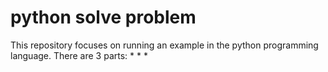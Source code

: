 # python solve problem
  This repository focuses on running an example in the python programming language.
 There are 3 parts:
  * 
  * 
  *
